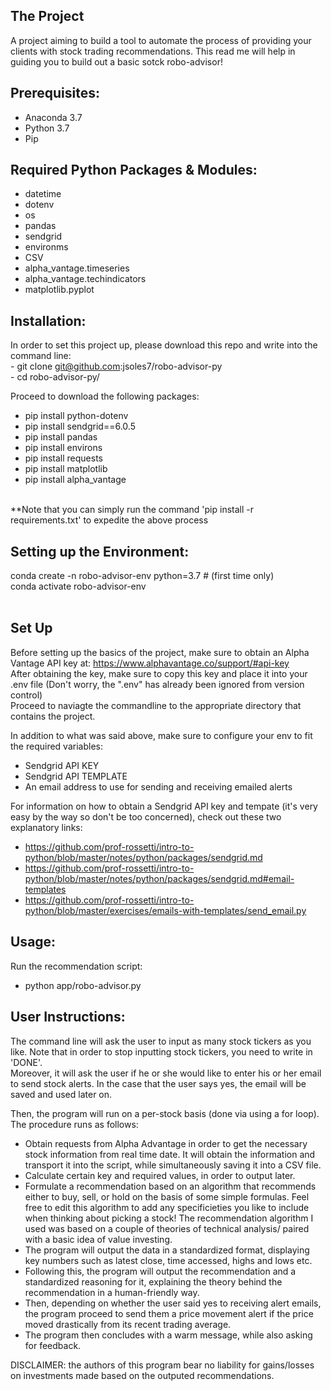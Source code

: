 ## The Project
A project aiming to build a tool to automate the process of providing your clients with stock trading recommendations. This read me will help in guiding you to build out a basic sotck robo-advisor!


## Prerequisites:
- Anaconda 3.7 <br />
- Python 3.7 <br />
- Pip

## Required Python Packages & Modules:
- datetime <br />
- dotenv <br />
- os <br />
- pandas <br />
- sendgrid <br />
- environms <br />
- CSV <br />
- alpha_vantage.timeseries <br />
- alpha_vantage.techindicators <br />
- matplotlib.pyplot <br />


## Installation:
In order to set this project up, please download this repo and write into the command line: <br />
    - git clone git@github.com:jsoles7/robo-advisor-py <br />
    - cd robo-advisor-py/ <br />

Proceed to download the following packages: <br />
- pip install python-dotenv <br />
- pip install sendgrid==6.0.5 <br />
- pip install pandas <br />
- pip install environs <br />
- pip install requests <br />
- pip install matplotlib <br />
- pip install alpha_vantage <br />

<br />
**Note that you can simply run the command 'pip install -r requirements.txt' to expedite the above process
<br />

## Setting up the Environment:
conda create -n robo-advisor-env python=3.7 # (first time only) <br />
conda activate robo-advisor-env <br />
<br />

## Set Up
Before setting up the basics of the project, make sure to obtain an Alpha Vantage API key at: https://www.alphavantage.co/support/#api-key <br />
After obtaining the key, make sure to copy this key and place it into your .env file (Don't worry, the ".env" has already been ignored from version control) <br />
Proceed to naviagte the commandline to the appropriate directory that contains the project. <br />

In addition to what was said above, make sure to configure your env to fit the required variables: <br />
- Sendgrid API KEY <br />
- Sendgrid API TEMPLATE <br />
- An email address to use for sending and receiving emailed alerts <br />

For information on how to obtain a Sendgrid API key and tempate (it's very easy by the way so don't be too concerned), check out these two explanatory links: <br />
- https://github.com/prof-rossetti/intro-to-python/blob/master/notes/python/packages/sendgrid.md
- https://github.com/prof-rossetti/intro-to-python/blob/master/notes/python/packages/sendgrid.md#email-templates
- https://github.com/prof-rossetti/intro-to-python/blob/master/exercises/emails-with-templates/send_email.py


## Usage:
Run the recommendation script: <br />
- python app/robo-advisor.py  <br />

## User Instructions:
The command line will ask the user to input as many stock tickers as you like. Note that in order to stop inputting stock tickers, you need to write in 'DONE'. <br />
Moreover, it will ask the user if he or she would like to enter his or her email to send stock alerts. In the case that the user says yes, the email will be saved and used later on. <br />

Then, the program will run on a per-stock basis (done via using a for loop). The procedure runs as follows:
- Obtain requests from Alpha Advantage in order to get the necessary stock information from real time date. It will obtain the information and transport it into the script, while simultaneously saving it into a CSV file. 
- Calculate certain key and required values, in order to output later. <br /> 
- Formulate a recommendation based on an algorithm that recommends either to buy, sell, or hold on the basis of some simple formulas. Feel free to edit this algorithm to add any specificieties you like to include when thinking about picking a stock! The recommendation algorithm I used was based on a couple of theories of technical analysis/ paired with a basic idea of value investing. <br />
- The program will output the data in a standardized format, displaying key numbers such as latest close, time accessed, highs and lows etc. <br />
- Following this, the program will output the recommendation and a standardized reasoning for it, explaining the theory behind the recommendation in a human-friendly way. <br />
- Then, depending on whether the user said yes to receiving alert emails, the program proceed to send them a price movement alert if the price moved drastically from its recent trading average. <br />
- The program then concludes with a warm message, while also asking for feedback. <br />


DISCLAIMER: the authors of this program bear no liability for gains/losses on investments made based on the outputed recommendations.


